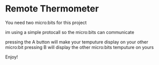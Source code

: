 # Remote Thermometer

You need two micro:bits for this project

im using a simple protocall so the micro:bits can communicate

pressing the A button will make your temputure display on your other micro:bit
pressing B will display the other micro:bits temputure on yours


Enjoy!
